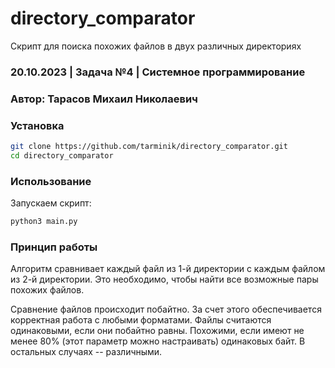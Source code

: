 # directory_comparator
Скрипт для поиска похожих файлов в двух различных директориях

### 20.10.2023 | Задача №4 | Системное программирование

### Автор: Тарасов Михаил Николаевич



### Установка
```bash
git clone https://github.com/tarminik/directory_comparator.git
cd directory_comparator
```

### Использование
Запускаем скрипт:
```bash
python3 main.py
```

### Принцип работы
Алгоритм сравнивает каждый файл из 1-й директории с каждым файлом из 2-й директории. Это необходимо, чтобы найти все возможные пары похожих файлов.

Сравнение файлов происходит побайтно. За счет этого обеспечивается корректная работа с любыми форматами. Файлы считаются одинаковыми, если они побайтно равны. Похожими, если имеют не менее 80% (этот параметр можно настраивать) одинаковых байт. В остальных случаях -- различными.